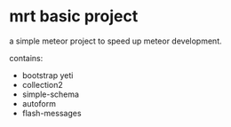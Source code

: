 # mrt basic project
a simple meteor project to speed up meteor development.

contains:
- bootstrap yeti
- collection2
- simple-schema
- autoform
- flash-messages
